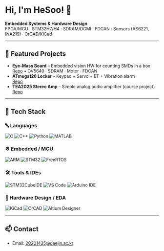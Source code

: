# Hi, I'm HeSoo! 👋

**Embedded Systems & Hardware Design**  
FPGA/MCU · STM32H7/H4 · SDRAM/DCMI · FDCAN · Sensors (AS6221, INA219) · OrCAD/KiCad

---

## 🚀 Featured Projects
- **Eye‑Mass Board** – Embedded vision HW for counting SMDs in a box  
  [Repo](https://github.com/hesoo132/Eye-Mass) • OV5640 · SDRAM · Motor · FDCAN
- **ATmega128 Locker** – Keypad + Servo + BT + Vibration alarm  
  [Repo](https://github.com/hesoo132/Atmega128)
- **TEA2025 Stereo Amp** – Simple analog audio amplifier (course project)  
  [Repo](https://github.com/hesoo132/TEA2025)

---

## 🧰 Tech Stack

### 🔤 Languages
![C](https://img.shields.io/badge/C-00599C?logo=c&logoColor=white)
![C++](https://img.shields.io/badge/C%2B%2B-00599C?logo=c%2B%2B&logoColor=white)
![Python](https://img.shields.io/badge/Python-3776AB?logo=python&logoColor=white)
![MATLAB](https://img.shields.io/badge/MATLAB-FF8000?logo=mathworks&logoColor=white)

### ⚙️ Embedded / MCU
![ARM](https://img.shields.io/badge/ARM-Cortex--M4%2FM7-16a085)
![STM32](https://img.shields.io/badge/STM32-03234B?logo=stmicroelectronics&logoColor=white)
![FreeRTOS](https://img.shields.io/badge/FreeRTOS-4A90E2)

### 🛠️ Tools & IDEs
![STM32CubeIDE](https://img.shields.io/badge/STM32CubeIDE-03234B?logo=stmicroelectronics&logoColor=white)
![VS Code](https://img.shields.io/badge/VS%20Code-007ACC?logo=visualstudiocode&logoColor=white)
![Arduino IDE](https://img.shields.io/badge/Arduino%20IDE-00979D?logo=arduino&logoColor=white)

### 📐 Hardware Design / EDA
![KiCad](https://img.shields.io/badge/KiCad-2C3E50?logo=kicad&logoColor=white)
![OrCAD](https://img.shields.io/badge/OrCAD-CC0000)
![Altium Designer](https://img.shields.io/badge/Altium%20Designer-111111?logo=altiumdesigner&logoColor=white)

---

## 📫 Contact
- Email: 20201435@daejin.ac.kr  
